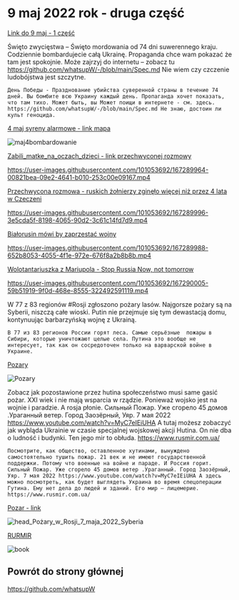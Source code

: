 # 9 maj 2022 rok - druga część

[Link do 9 maj - 1 część](https://github.com/whatsupW/whatsupW/blob/main/9_maj_2022.md)

Święto zwycięstwa – Święto mordowania od 74 dni suwerennego kraju.
Codziennie bombardujecie całą Ukrainę.
Propaganda chce wam pokazać że tam jest spokojnie. Może zajrzyj do internetu – zobacz tu https://github.com/whatsupW/-/blob/main/Spec.md
Nie wiem czy czczenie ludobójstwa jest szczytne.

```
День Победы - Празднование убийства суверенной страны в течение 74 дней. Вы бомбите всю Украину каждый день. Пропаганда хочет показать, что там тихо. Может быть, вы Может поищи в интернете - см. здесь. https://github.com/whatsupW/-/blob/main/Spec.md Не знаю, достоин ли культ геноцида.
```

[4 maj syreny alarmowe - link mapa](https://github.com/whatsupW/whatsupW/blob/main/img/7/maj4bombardowanie.jpg?raw=true)

![maj4bombardowanie](https://user-images.githubusercontent.com/101053692/167289051-1ca2f8cb-63f5-4793-a72c-160a22e0ffb4.jpg)

[Zabili_matke_na_oczach_dzieci - link przechwyconej rozmowy](https://github.com/whatsupW/whatsupW/blob/main/img/7/Zabili_matke_na_oczach_dzieci.mp4?raw=true)

https://user-images.githubusercontent.com/101053692/167289964-00821bea-09e2-4641-b010-253c00e09167.mp4

[Przechwycona rozmowa - ruskich żołnierzy zginęło więcej niż przez 4 lata w Czeczeni](https://github.com/whatsupW/whatsupW/blob/main/img/7/Zginelo_wiecej.mp4?raw=true)

https://user-images.githubusercontent.com/101053692/167289996-3e5cda5f-8198-4065-90d2-3c61c14fd7d9.mp4

[Białorusin mówi by zaprzestać wojny](https://github.com/whatsupW/whatsupW/blob/main/img/7/Bialorusin_StopWar.mp4?raw=true)

https://user-images.githubusercontent.com/101053692/167289988-652b8053-4055-4f1e-972e-676f8a2b8b8b.mp4

[Wolotantariuszka z Mariupola - Stop Russia Now, not tomorrow](https://github.com/whatsupW/whatsupW/blob/main/img/7/Stop_RussiaNOW_646x270_1522841162083491840.mp4?raw=true)

https://user-images.githubusercontent.com/101053692/167290005-59b51919-9f0d-468e-8555-322492591119.mp4

W 77 z 83 regionów #Rosji zgłoszono pożary lasów. Najgorsze pożary są na Syberii, niszczą całe wioski. Putin nie przejmuje się tym dewastacją domu, kontynuując barbarzyńską wojnę z Ukrainą.

```
В 77 из 83 регионов России горят леса. Самые серьёзные  пожары в Сибири, которые уничтожают целые села. Путина это вообще не интересует, так как он сосредоточен только на варварской войне в Украине.
```

[Pozary](https://github.com/whatsupW/whatsupW/blob/main/img/7/Pozary.jpg?raw=true)

![Pozary](https://user-images.githubusercontent.com/101053692/167291951-3cdb0547-be33-42a1-a9a0-5b785f150d76.jpg)


Zobacz jak pozostawione przez hutina społeczeństwo musi same gasić pożar. XXI wiek i nie mają wsparcia w rządzie. Ponieważ wojsko jest na wojnie i paradzie. A rosja płonie. Сильный Пожар. Уже сгорело 45 домов .Ураганный ветер. Город Заозёрный, Уяр. 7 мая 2022 https://www.youtube.com/watch?v=MyC7eIEiUHA A tutaj możesz zobaczyć jak wybląda Ukrainie w czasie specjalnej wojskowej akcji Hutina. On nie dba o ludność i budynki. Ten jego mir to obłuda. https://www.rusmir.com.ua/

```
Посмотрите, как общество, оставленное хутинами, вынуждено самостоятельно тушить пожар. 21 век и не имеют государственной поддержки. Потому что военные на войне и параде. И Россия горит. Сильный Пожар. Уже сгорело 45 домов ветер .Ураганный. Город Заозёрный, Уяр. 7 мая 2022 https://www.youtube.com/watch?v=MyC7eIEiUHA А здесь можно посмотреть, как будет выглядеть Украина во время спецоперации Гутина. Ему нет дела до людей и зданий. Его мир — лицемерие. https://www.rusmir.com.ua/
```

[Pozar - link](https://github.com/whatsupW/-/blob/main/1/head_Po%C5%BCary_w_Rosji_7_maja_2022_Syberia.jpg?raw=true)

![head_Pożary_w_Rosji_7_maja_2022_Syberia](https://user-images.githubusercontent.com/101053692/167335979-c01ef27a-011d-49ed-a465-663cad7e5cdd.jpg)

[RURMIR](https://github.com/whatsupW/-/blob/main/1/book.JPG?raw=true)

![book](https://user-images.githubusercontent.com/101053692/167336003-c089c16b-d093-4986-b373-2177c71adbb8.JPG)


## Powrót do strony głównej

https://github.com/whatsupW

